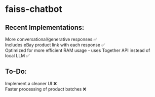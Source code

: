 # faiss-chatbot

## Recent Implementations:

More conversational/generative responses ✅ <br/>
Includes eBay product link with each response ✅ <br/>
Optimized for more efficient RAM usage - uses Together API instead of local LLM ✅ <br/>

## To-Do:

Implement a cleaner UI ❌ <br/>
Faster processing of product batches ❌ <br/>








